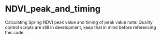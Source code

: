 # NDVI_peak_and_timing
Calculating Spring NDVI peak value and timing of peak value
note: Quality control scripts are still in development, keep that in mind before referencing this code.
